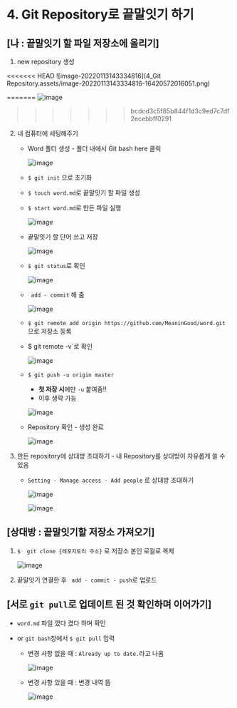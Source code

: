 # 4. Git Repository로 끝말잇기 하기



## [나 : 끝말잇기 할 파일 저장소에 올리기]   

1. new repository 생성  

<<<<<<< HEAD
   ![image-20220113143334816](4_Git Repository.assets/image-20220113143334816-16420572016051.png)
   
   
=======
   ![image](https://user-images.githubusercontent.com/92563854/149281207-86cedd8f-3403-426b-9813-c0bf9c26a053.png)

>>>>>>> bcdcd3c5f85b844f1d3c9ed7c7df2ecebbff0291



2. 내 컴퓨터에 세팅해주기

   - Word 폴더 생성 - 폴더 내에서 Git bash here 클릭

     ![image](https://user-images.githubusercontent.com/92563854/149281268-489fffa4-6600-441c-8bb0-ebc4b19bb87b.png)

     

     

   - `$ git init` 으로 초기화

   - `$ touch word.md`로 끝말잇기 할 파일 생성

   - `$ start word.md`로 만든 파일 실행

     ![image](https://user-images.githubusercontent.com/92563854/149281287-bc62e6b7-58b6-4ca3-be2a-8477b65a07a6.png)

     

     

   - 끝말잇기 할 단어 쓰고 저장

     ![image](https://user-images.githubusercontent.com/92563854/149281307-09d44d5e-e8ba-4197-91a3-4a5dd5a3dc3c.png)

     

     

   - `$ git status`로 확인

     ![image](https://user-images.githubusercontent.com/92563854/149281326-62d1c299-faf9-4caa-b112-eaa17fddf47e.png)

     

     

   - ` add - commit` 해 줌

     ![image](https://user-images.githubusercontent.com/92563854/149281349-cb813d28-449c-4190-9c06-5055cac244aa.png)

     

     

   - `$ git remote add origin https://github.com/MeaninGood/word.git` 으로 저장소 등록
   
   - $ git remote -v`로 확인
   
     ![image](https://user-images.githubusercontent.com/92563854/149281394-a259e0a5-9fe8-41cc-ac3a-ab6ae638da43.png)
   
     
   
     
   
   - `$ git push -u origin master` 
   
     - **첫 저장 시**에만 `-u` 붙여줌!!
     - 이후 생략 가능
   
     ![image](https://user-images.githubusercontent.com/92563854/149281441-7f374827-b7ca-4bd6-b9f9-fef8d59f0012.png)
   
     
   
     
   
   - Repository 확인 - 생성 완료
   
     ![image](https://user-images.githubusercontent.com/92563854/149281463-1a684162-2239-4267-891c-8a2cf2c7654f.png)
   
     
     
     



3. 만든 repository에 상대방 초대하기 - 내 Repository를 상대방이 자유롭게 쓸 수 있음

   - `Setting - Manage access - Add people` 로 상대방 초대하기

     ![image](https://user-images.githubusercontent.com/92563854/149281480-af527c04-722d-4c64-bf2f-f799d2413d4b.png)

     

     
     
     ![image](https://user-images.githubusercontent.com/92563854/149281499-e881c747-5117-4422-9b18-428078d17dfc.png)
     
     





## [상대방 : 끝말잇기할 저장소 가져오기]

1. `$  git clone {레포지토리 주소}` 로 저장소 본인 로컬로 복제

   ![image](https://user-images.githubusercontent.com/92563854/149281517-6159a621-da43-47e9-b97a-f68ecdbae788.png)
   
   



2. 끝말잇기 연결한 후 ` add - commit - push`로 업로드

   



## [서로 `git pull`로 업데이트 된 것 확인하며 이어가기]

- `word.md` 파일 껐다 켰다 하며 확인

- or `git bash`창에서 `$ git pull` 입력

  - 변경 사항 없을 때 : `Already up to date.`라고 나옴

    ![image](https://user-images.githubusercontent.com/92563854/149281533-7c0ad370-6500-4df4-b17f-78f199634864.png)

    
  
  - 변경 사항 있을 때 : 변경 내역 뜸
  
    ![image](https://user-images.githubusercontent.com/92563854/149281546-08241615-09b6-400d-8bbd-7d7640764a6d.png)
    
    
    
    
